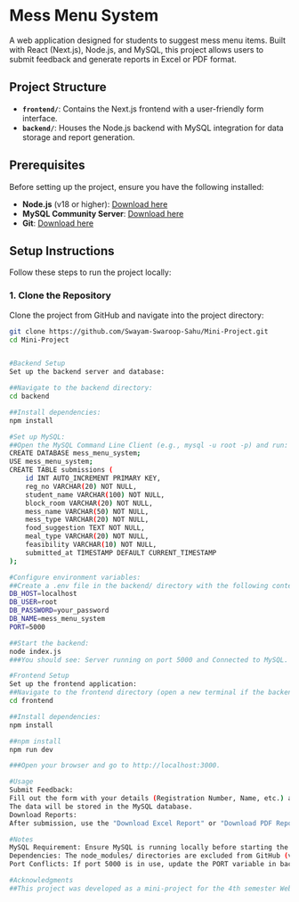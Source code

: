 # Mess Menu System

A web application designed for students to suggest mess menu items. Built with React (Next.js), Node.js, and MySQL, this project allows users to submit feedback and generate reports in Excel or PDF format.

## Project Structure

- **`frontend/`**: Contains the Next.js frontend with a user-friendly form interface.
- **`backend/`**: Houses the Node.js backend with MySQL integration for data storage and report generation.

## Prerequisites

Before setting up the project, ensure you have the following installed:
- **Node.js** (v18 or higher): [Download here](https://nodejs.org/)
- **MySQL Community Server**: [Download here](https://dev.mysql.com/downloads/)
- **Git**: [Download here](https://git-scm.com/)

## Setup Instructions

Follow these steps to run the project locally:

### 1. Clone the Repository
Clone the project from GitHub and navigate into the project directory:
```bash
git clone https://github.com/Swayam-Swaroop-Sahu/Mini-Project.git
cd Mini-Project


#Backend Setup
Set up the backend server and database:

##Navigate to the backend directory:
cd backend

##Install dependencies:
npm install

#Set up MySQL:
##Open the MySQL Command Line Client (e.g., mysql -u root -p) and run:
CREATE DATABASE mess_menu_system;
USE mess_menu_system;
CREATE TABLE submissions (
    id INT AUTO_INCREMENT PRIMARY KEY,
    reg_no VARCHAR(20) NOT NULL,
    student_name VARCHAR(100) NOT NULL,
    block_room VARCHAR(20) NOT NULL,
    mess_name VARCHAR(50) NOT NULL,
    mess_type VARCHAR(20) NOT NULL,
    food_suggestion TEXT NOT NULL,
    meal_type VARCHAR(20) NOT NULL,
    feasibility VARCHAR(10) NOT NULL,
    submitted_at TIMESTAMP DEFAULT CURRENT_TIMESTAMP
);

#Configure environment variables:
##Create a .env file in the backend/ directory with the following content (replace your_password with your MySQL root password):
DB_HOST=localhost
DB_USER=root
DB_PASSWORD=your_password
DB_NAME=mess_menu_system
PORT=5000

##Start the backend:
node index.js
###You should see: Server running on port 5000 and Connected to MySQL.

#Frontend Setup
Set up the frontend application:
##Navigate to the frontend directory (open a new terminal if the backend is running):
cd frontend

##Install dependencies:
npm install

##npm install
npm run dev

###Open your browser and go to http://localhost:3000.

#Usage
Submit Feedback:
Fill out the form with your details (Registration Number, Name, etc.) and submit.
The data will be stored in the MySQL database.
Download Reports:
After submission, use the "Download Excel Report" or "Download PDF Report" buttons to generate and download reports.

#Notes
MySQL Requirement: Ensure MySQL is running locally before starting the backend.
Dependencies: The node_modules/ directories are excluded from GitHub (via .gitignore). Install them manually using npm install in both frontend/ and backend/ directories.
Port Conflicts: If port 5000 is in use, update the PORT variable in backend/.env to an available port and adjust the frontend axios URL accordingly.

#Acknowledgments
##This project was developed as a mini-project for the 4th semester Web Development course. Special thanks to the open-source community for tools like Next.js, shadcn/ui, and MySQL.
